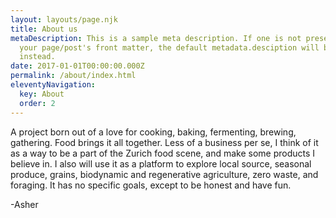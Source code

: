 ```yaml
---
layout: layouts/page.njk
title: About us
metaDescription: This is a sample meta description. If one is not present in
  your page/post's front matter, the default metadata.desciption will be used
  instead.
date: 2017-01-01T00:00:00.000Z
permalink: /about/index.html
eleventyNavigation:
  key: About
  order: 2
---
```



A project born out of a love for cooking, baking, fermenting, brewing, gathering. Food brings it all together. Less of a business per se, I think of it as a way to be a part of the Zurich food scene, and make some products I believe in. I also will use it as a platform to explore local source, seasonal produce, grains, biodynamic and regenerative agriculture, zero waste, and foraging. It has no specific goals, except to be honest and have fun.



\-Asher